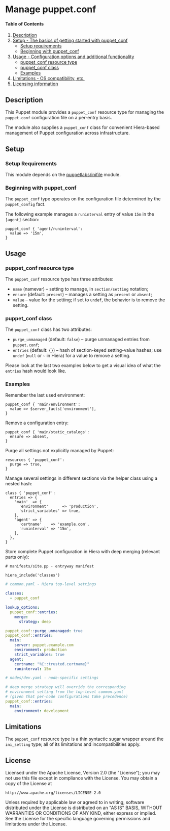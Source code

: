 # Manage puppet.conf

#### Table of Contents

1. [Description](#description)
2. [Setup - The basics of getting started with puppet_conf](#setup)
    * [Setup requirements](#setup-requirements)
    * [Beginning with puppet_conf](#beginning-with-puppet_conf)
3. [Usage - Configuration options and additional functionality](#usage)
    * [puppet_conf resource type](#puppet_conf-resource-type)
    * [puppet_conf class](#puppet_conf-class)
    * [Examples](#examples)
4. [Limitations - OS compatibility, etc.](#limitations)
5. [Licensing information](#license)

## Description

This Puppet module provides a `puppet_conf` resource type for managing the `puppet.conf` configuration file on a per-entry basis.

The module also supplies a `puppet_conf` class for convenient Hiera-based management of Puppet configuration across infrastructure.

## Setup

### Setup Requirements

This module depends on the [puppetlabs/inifile](https://forge.puppet.com/puppetlabs/inifile) module.

### Beginning with puppet_conf

The `puppet_conf` type operates on the configuration file determined by the `puppet_config` fact.

The following example manages a `runinterval` entry of value `15m` in the `[agent]` section:

```puppet
puppet_conf { 'agent/runinterval':
  value => '15m',
}
```

## Usage

### puppet_conf resource type

The `puppet_conf` resource type has three attributes:

* `name` (namevar) &ndash; setting to manage, in `section/setting` notation;
* `ensure` (default: `present`) &ndash; manages a setting as `present` or `absent`;
* `value` &ndash; value for the setting; if set to `undef`, the behavior is to remove the setting.

### puppet_conf class

The `puppet_conf` class has two attributes:

* `purge_unmanaged` (default: `false`) &ndash; purge unmanaged entries from `puppet.conf`;
* `entries` (default: `{}`) &ndash; hash of section-keyed setting-value hashes; use `undef` (`null` or `~` in Hiera) for a value to remove a setting.

Please look at the last two examples below to get a visual idea of what the `entries` hash would look like.

### Examples

Remember the last used environment:

```puppet
puppet_conf { 'main/environment':
  value => $server_facts['environment'],
}
```

Remove a configuration entry:

```puppet
puppet_conf { 'main/static_catalogs':
  ensure => absent,
}
```

Purge all settings not explicitly managed by Puppet:

```puppet
resources { 'puppet_conf':
  purge => true,
}
```

Manage several settings in different sections via the helper class using a nested hash:

```puppet
class { 'puppet_conf':
  entries => {
    'main'  => {
      'environment'      => 'production',
      'strict_variables' => true,
    },
    'agent' => {
      'certname'    => 'example.com',
      'runinterval' => '15m',
    },
  },
}
```

Store complete Puppet configuration in Hiera with deep merging (relevant parts only):

```puppet
# manifests/site.pp - entryway manifest

hiera_include('classes')
```
```yaml
# common.yaml - Hiera top-level settings

classes:
  - puppet_conf

lookup_options:
  puppet_conf::entries:
    merge:
      strategy: deep

puppet_conf::purge_unmanaged: true
puppet_conf::entries:
  main:
    server: puppet.example.com
    environment: production
    strict_variables: true
  agent:
    certname: "%{::trusted.certname}"
    runinterval: 15m
```
```yaml
# nodes/dev.yaml - node-specific settings

# deep merge strategy will override the corresponding
# environment setting from the top-level common.yaml
# (given that per-node configurations take precedence)
puppet_conf::entries:
  main:
    environment: development
```

## Limitations

The `puppet_conf` resource type is a thin syntactic sugar wrapper around the `ini_setting` type; all of its limitations and incompatibilities apply.

## License

Licensed under the Apache License, Version 2.0 (the "License");
you may not use this file except in compliance with the License.
You may obtain a copy of the License at

    http://www.apache.org/licenses/LICENSE-2.0

Unless required by applicable law or agreed to in writing, software
distributed under the License is distributed on an "AS IS" BASIS,
WITHOUT WARRANTIES OR CONDITIONS OF ANY KIND, either express or implied.
See the License for the specific language governing permissions and
limitations under the License.

